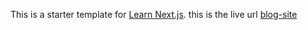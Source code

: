 This is a starter template for [Learn Next.js](https://nextjs.org/learn).
this is the live url [blog-site](https://nextjs-blog-pwlmosx3i-ovify.vercel.app/)
